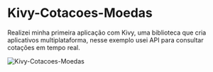 # Kivy-Cotacoes-Moedas

Realizei minha primeira aplicação com Kivy, uma biblioteca que cria aplicativos multiplataforma, nesse exemplo usei API para consultar cotações em tempo real. 

![Kivy-Cotacoes-Moedas](https://github.com/Dsaamorim/Kivy-Cotacoes-Moedas/blob/main/Kivy-Cotacoes-Moedas.gif)

